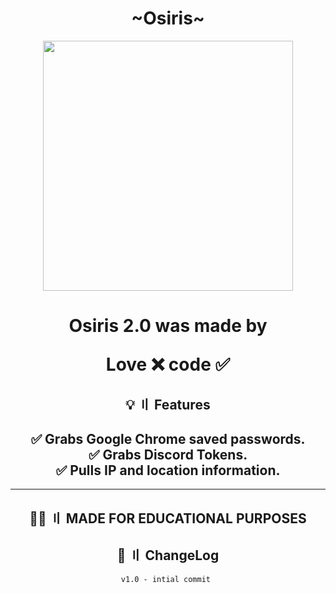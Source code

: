 <div align="center">
<h1>~Osiris~</h1>

<img src="https://raw.githubusercontent.com/never-mind-who/never-mind-who/main/images/logo2.png" height="400px" length="400px">
<h1>
Osiris 2.0 was made by

Love ❌ code ✅
</h1>

## <a id="features"></a >💡 〢 Features
✅ Grabs Google Chrome saved passwords.
<br>
✅ Grabs Discord Tokens.
<br>
✅ Pulls IP and location information.
<br>
- 

---
## <a id="educational"></a>👨‍💻 〢 MADE FOR EDUCATIONAL PURPOSES
  
## <a id="changelog"></a>💭 〢 ChangeLog

```diff
v1.0 - intial commit 
```

</div>
